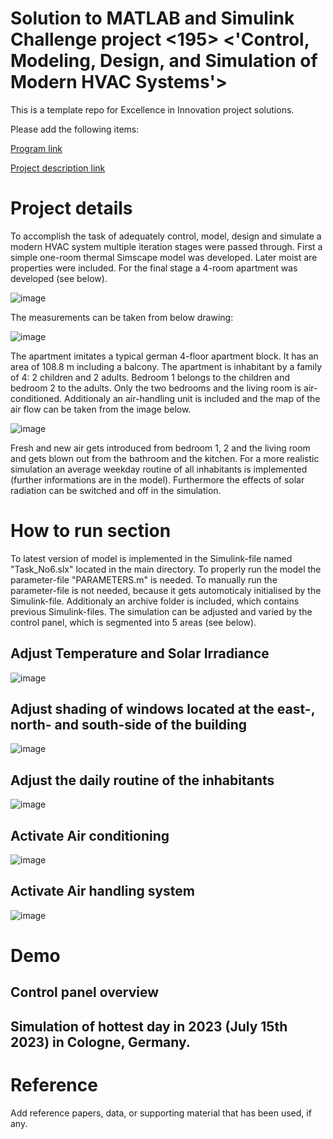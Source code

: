 # Solution to MATLAB and Simulink Challenge project <195> <'Control, Modeling, Design, and Simulation of Modern HVAC Systems'>
This is a template repo for Excellence in Innovation project solutions.

Please add the following items:

[Program link](https://github.com/mathworks/MATLAB-Simulink-Challenge-Project-Hub/blob/main/megatrends/Sustainability%20and%20Renewable%20Energy.md)

[Project description link](https://github.com/mathworks/MATLAB-Simulink-Challenge-Project-Hub/tree/main/projects/Control%2C%20Modeling%2C%20Design%2C%20and%20Simulation%20of%20Modern%20HVAC%20Systems)


# Project details
To accomplish the task of adequately control, model, design and simulate a modern HVAC system multiple iteration stages were passed through. First a simple one-room thermal Simscape model was developed. Later moist are properties were included. For the final stage a 4-room apartment was developed (see below).

![image](https://github.com/skaraogl/-Sustainability-and-Renewable-Energy-Challenge/assets/154832924/4080298f-c592-4082-a85b-f2e8a6c6df30)

The measurements can be taken from below drawing:

![image](https://github.com/skaraogl/-Sustainability-and-Renewable-Energy-Challenge/assets/154832924/0d0642fd-6c61-491b-8399-3e0bf29cdcda)

The apartment imitates a typical german 4-floor apartment block. It has an area of 108.8 m including a balcony. The apartment is inhabitant by a family of 4: 2 children and 2 adults. Bedroom 1 belongs to the children and bedroom 2 to the adults. Only the two bedrooms and the living room is air-conditioned. Additionaly an air-handling unit is included and the map of the air flow can be taken from the image below.

![image](https://github.com/skaraogl/-Sustainability-and-Renewable-Energy-Challenge/assets/154832924/7935ce11-48a4-4215-bc2c-d59cc7a1926e)

Fresh and new air gets introduced from bedroom 1, 2 and the living room and gets blown out from the bathroom and the kitchen. For a more realistic simulation an average weekday routine of all inhabitants is implemented (further informations are in the model). Furthermore the effects of solar radiation can be switched and off in the simulation. 

# How to run section
To latest version of model is implemented in the Simulink-file named "Task_No6.slx" located in the main directory. To properly run the model the parameter-file "PARAMETERS.m" is needed. To manually run the parameter-file is not needed, because it gets automoticaly initialised by the Simulink-file. Additionaly an archive folder is included, which contains previous Simulink-files. 
The simulation can be adjusted and varied by the control panel, which is segmented into 5 areas (see below).
## Adjust Temperature and Solar Irradiance
![image](https://github.com/skaraogl/-Sustainability-and-Renewable-Energy-Challenge/assets/154832924/3df5f0af-d536-486a-9edb-a603bff0dbcc)
## Adjust shading of windows located at the east-, north- and south-side of the building
![image](https://github.com/skaraogl/-Sustainability-and-Renewable-Energy-Challenge/assets/154832924/827fd449-4c80-46a0-a90d-57bfe509ced7)
## Adjust the daily routine of the inhabitants
![image](https://github.com/skaraogl/-Sustainability-and-Renewable-Energy-Challenge/assets/154832924/bb6a2cab-49d9-4ae3-a8fd-4849317fa57b)
## Activate Air conditioning
![image](https://github.com/skaraogl/-Sustainability-and-Renewable-Energy-Challenge/assets/154832924/df1d6914-2da4-4f29-a1a0-c733bec747fc)
## Activate Air handling system
![image](https://github.com/skaraogl/-Sustainability-and-Renewable-Energy-Challenge/assets/154832924/2989a053-5f43-4bfa-9fad-726c96f96d59)


# Demo
## Control panel overview

## Simulation of hottest day in 2023 (July 15th 2023) in Cologne, Germany.

  
# Reference
Add reference papers, data, or supporting material that has been used, if any.
